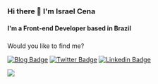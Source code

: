 ### Hi there 👋 I'm Israel Cena

#### I'm a Front-end Developer based in Brazil

#####  

Would you like to find me?

[![Blog Badge](https://img.shields.io/badge/Site-israelcena.com.br-black)](https://israelcena.com.br)
[![Twitter Badge](https://img.shields.io/badge/-Twitter-1ca0f1?style=flat-square&labelColor=1ca0f1&logo=twitter&logoColor=white&link=https://twitter.com/israelcena)](https://twitter.com/israelcena)
[![Linkedin Badge](https://img.shields.io/badge/-LinkedIn-blue?style=flat-square&logo=Linkedin&logoColor=white&link=https://www.linkedin.com/in/israelcena)](https://www.linkedin.com/in/israelcena)

[<img src="https://imgur.com/OZtRgd2">](https://linkedin/in/israelcena)
